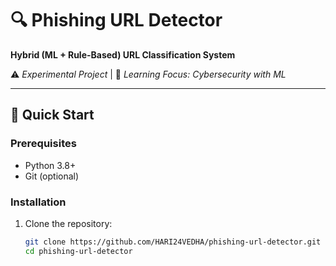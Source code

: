 # 🔍 Phishing URL Detector  
**Hybrid (ML + Rule-Based) URL Classification System**  

⚠️ *Experimental Project* | 🎯 *Learning Focus: Cybersecurity with ML*

---

## 🚀 Quick Start  

### Prerequisites  
- Python 3.8+  
- Git (optional)  

### Installation  
1. Clone the repository:  
   ```bash
   git clone https://github.com/HARI24VEDHA/phishing-url-detector.git
   cd phishing-url-detector
